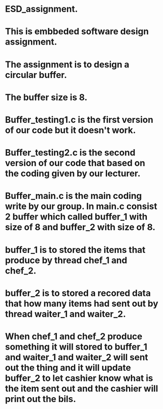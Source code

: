 # ESD_assignment.
# This is embbeded software design assignment.
# The assignment is to design a circular buffer.
# The buffer size is 8.
# 
#
# Buffer_testing1.c is the first version of our code but it doesn't work.
# Buffer_testing2.c is the second version of our code that based on the coding given by our lecturer.
# Buffer_main.c is the main coding write by our group. In main.c consist 2 buffer which called buffer_1 with size of 8 and buffer_2 with size of 8.
# buffer_1 is to stored the items that produce by thread chef_1 and chef_2.
# buffer_2 is to stored a recored data that how many items had sent out by thread waiter_1 and waiter_2.
# When chef_1 and chef_2 produce something it will stored to buffer_1 and waiter_1 and waiter_2 will sent out the thing and it will update buffer_2 to let cashier know what is the item sent out and the cashier will print out the bils. 
